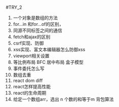 #TRY_2

1. 一个对象是数组的方法
2. for…in 和for...of的区别，
3. 同源不同标签之间的通信
4. fetch和ajax的区别
5. csrf实现、防御
6. xss实现、富文本编辑器怎么防御xss
7. viewport相关设置
8. 等比例布局 BFC 居中布局 盒子模型
9. 事件委托怎么写
10. 数组去重
11. react dom diff
12. react怎样提高性能
13. react的生命周期
14. 给定一个数组arr，选出 n 个数的和等于m 背包算法
 